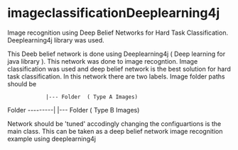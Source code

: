 # imageclassificationDeeplearning4j
Image recognition using Deep Belief Networks for Hard Task Classification. Deeplearning4j library was used. 

This Deeb belief network is done using Deeplearning4j ( Deep learning for java library ). 
This network was done to image recogntion. Image classification was used and deep belief network is the 
best solution for hard task classification. In this network there are two labels. 
Image folder paths should be
              
                |--- Folder  ( Type A Images)
Folder ---------|
		|--- Folder  ( Type B Images)
			
Network should be 'tuned' accodingly changing the configuartions is the main class. 
This can be taken as a deep belief network image recognition example using deeplearning4j
